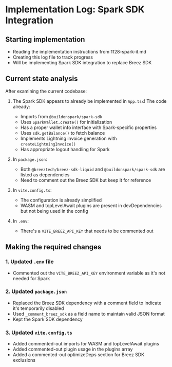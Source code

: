 # Implementation Log: Spark SDK Integration

## Starting implementation
- Reading the implementation instructions from 1128-spark-it.md
- Creating this log file to track progress
- Will be implementing Spark SDK integration to replace Breez SDK

## Current state analysis
After examining the current codebase:

1. The Spark SDK appears to already be implemented in `App.tsx`! The code already:
   - Imports from `@buildonspark/spark-sdk`
   - Uses `SparkWallet.create()` for initialization
   - Has a proper wallet info interface with Spark-specific properties
   - Uses `sdk.getBalance()` to fetch balance
   - Implements Lightning invoice generation with `createLightningInvoice()`
   - Has appropriate logout handling for Spark

2. In `package.json`:
   - Both `@breeztech/breez-sdk-liquid` and `@buildonspark/spark-sdk` are listed as dependencies
   - Need to comment out the Breez SDK but keep it for reference

3. In `vite.config.ts`:
   - The configuration is already simplified
   - WASM and topLevelAwait plugins are present in devDependencies but not being used in the config

4. In `.env`:
   - There's a `VITE_BREEZ_API_KEY` that needs to be commented out

## Making the required changes

### 1. Updated `.env` file
- Commented out the `VITE_BREEZ_API_KEY` environment variable as it's not needed for Spark

### 2. Updated `package.json`
- Replaced the Breez SDK dependency with a comment field to indicate it's temporarily disabled
- Used `_comment_breez_sdk` as a field name to maintain valid JSON format
- Kept the Spark SDK dependency

### 3. Updated `vite.config.ts`
- Added commented-out imports for WASM and topLevelAwait plugins
- Added commented-out plugin usage in the plugins array
- Added a commented-out optimizeDeps section for Breez SDK exclusions